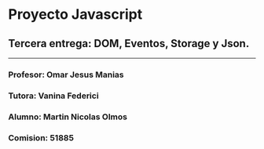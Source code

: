 # Proyecto Javascript

## Tercera entrega: DOM, Eventos, Storage y Json.

---

### Profesor: Omar Jesus Manias

### Tutora: Vanina Federici

### Alumno: Martin Nicolas Olmos

### Comision: 51885
